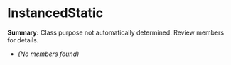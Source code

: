 # InstancedStatic

**Summary:** Class purpose not automatically determined. Review members for details.
- *(No members found)*
